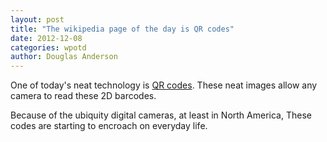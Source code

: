 ```yaml
---
layout: post
title: "The wikipedia page of the day is QR codes"
date: 2012-12-08
categories: wpotd
author: Douglas Anderson
---
```


One of today's neat technology is [QR codes](http://en.wikipedia.org/wiki/QR_code).
These neat images allow any camera to read these 2D barcodes.

Because of the ubiquity digital cameras, at least in North America, These codes
are starting to encroach on everyday life.
